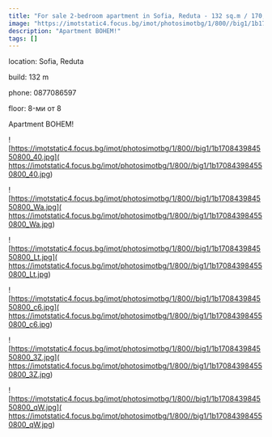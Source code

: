 ```yaml
---
title: "For sale 2-bedroom apartment in Sofia, Reduta - 132 sq.m / 170,000 EUR :: imot.bg Ad"
image: "https://imotstatic4.focus.bg/imot/photosimotbg/1/800//big1/1b170843984550800_b7.jpg"
description: "Apartment BOHEM!"
tags: []
---
```


location: Sofia, Reduta

build: 132 m

phone: 0877086597

floor: 8-ми от 8

Apartment BOHEM!


![https://imotstatic4.focus.bg/imot/photosimotbg/1/800//big1/1b170843984550800_40.jpg]( https://imotstatic4.focus.bg/imot/photosimotbg/1/800//big1/1b170843984550800_40.jpg)


![https://imotstatic4.focus.bg/imot/photosimotbg/1/800//big1/1b170843984550800_Wa.jpg]( https://imotstatic4.focus.bg/imot/photosimotbg/1/800//big1/1b170843984550800_Wa.jpg)


![https://imotstatic4.focus.bg/imot/photosimotbg/1/800//big1/1b170843984550800_Lt.jpg]( https://imotstatic4.focus.bg/imot/photosimotbg/1/800//big1/1b170843984550800_Lt.jpg)


![https://imotstatic4.focus.bg/imot/photosimotbg/1/800//big1/1b170843984550800_c6.jpg]( https://imotstatic4.focus.bg/imot/photosimotbg/1/800//big1/1b170843984550800_c6.jpg)


![https://imotstatic4.focus.bg/imot/photosimotbg/1/800//big1/1b170843984550800_3Z.jpg]( https://imotstatic4.focus.bg/imot/photosimotbg/1/800//big1/1b170843984550800_3Z.jpg)


![https://imotstatic4.focus.bg/imot/photosimotbg/1/800//big1/1b170843984550800_qW.jpg]( https://imotstatic4.focus.bg/imot/photosimotbg/1/800//big1/1b170843984550800_qW.jpg)


